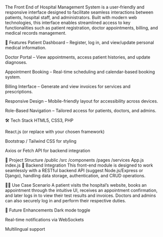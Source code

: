 The Front End of Hospital Management System is a user-friendly and responsive interface designed to facilitate seamless interactions between patients, hospital staff, and administrators. Built with modern web technologies, this interface enables streamlined access to key functionalities such as patient registration, doctor appointments, billing, and medical records management.

🚀 Features
Patient Dashboard – Register, log in, and view/update personal medical information.

Doctor Portal – View appointments, access patient histories, and update diagnoses.

Appointment Booking – Real-time scheduling and calendar-based booking system.

Billing Interface – Generate and view invoices for services and prescriptions.

Responsive Design – Mobile-friendly layout for accessibility across devices.

Role-Based Navigation – Tailored access for patients, doctors, and admins.

🛠 Tech Stack
HTML5, CSS3, PHP

React.js (or replace with your chosen framework)

Bootstrap / Tailwind CSS for styling

Axios or Fetch API for backend integration

📁 Project Structure
/public
/src
  /components
  /pages
  /services
  App.js
  index.js
🔗 Backend Integration
This front-end module is designed to work seamlessly with a RESTful backend API (suggest Node.js/Express or Django), handling data storage, authentication, and CRUD operations.

👨‍⚕️ Use Case Scenario
A patient visits the hospital’s website, books an appointment through the intuitive UI, receives an appointment confirmation, and later logs in to view their test results and invoices. Doctors and admins can also securely log in and perform their respective duties.

📌 Future Enhancements
Dark mode toggle

Real-time notifications via WebSockets

Multilingual support
